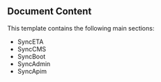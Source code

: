 ## Document Content

This template contains the following main sections:

- SyncETA
- SyncCMS
- SyncBoot
- SyncAdmin
- SyncApim
